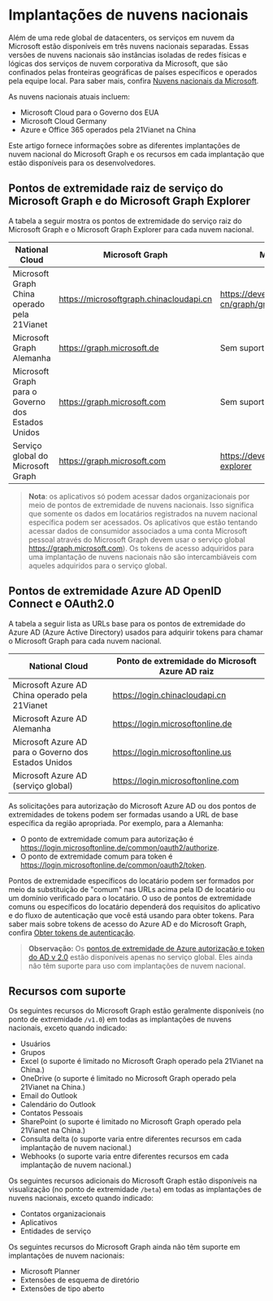 # <a name="national-cloud-deployments"></a>Implantações de nuvens nacionais


Além de uma rede global de datacenters, os serviços em nuvem da Microsoft estão disponíveis em três nuvens nacionais separadas. Essas versões de nuvens nacionais são instâncias isoladas de redes físicas e lógicas dos serviços de nuvem corporativa da Microsoft, que são confinados pelas fronteiras geográficas de países específicos e operados pela equipe local. Para saber mais, confira [Nuvens nacionais da Microsoft](https://www.microsoft.com/pt-BR/TrustCenter/CloudServices/NationalCloud).

As nuvens nacionais atuais incluem:

- Microsoft Cloud para o Governo dos EUA
- Microsoft Cloud Germany
- Azure e Office 365 operados pela 21Vianet na China

Este artigo fornece informações sobre as diferentes implantações de nuvem nacional do Microsoft Graph e os recursos em cada implantação que estão disponíveis para os desenvolvedores.

## <a name="microsoft-graph-and-microsoft-graph-explorer-service-root-endpoints"></a>Pontos de extremidade raiz de serviço do Microsoft Graph e do Microsoft Graph Explorer

A tabela a seguir mostra os pontos de extremidade do serviço raiz do Microsoft Graph e o Microsoft Graph Explorer para cada nuvem nacional.

| National Cloud | Microsoft Graph | Microsoft Graph Explorer
|---------------------------|----------------|----------------|
| Microsoft Graph China operado pela 21Vianet | https://microsoftgraph.chinacloudapi.cn | https://developer.microsoft.com/zh-cn/graph/graph-explorer-china |
| Microsoft Graph Alemanha | https://graph.microsoft.de | Sem suporte. |
| Microsoft Graph para o Governo dos Estados Unidos | https://graph.microsoft.com | Sem suporte. |
| Serviço global do Microsoft Graph | https://graph.microsoft.com | https://developer.microsoft.com/graph/graph-explorer |

> **Nota**: os aplicativos só podem acessar dados organizacionais por meio de pontos de extremidade de nuvens nacionais. Isso significa que somente os dados em locatários registrados na nuvem nacional específica podem ser acessados. Os aplicativos que estão tentando acessar dados de consumidor associados a uma conta Microsoft pessoal através do Microsoft Graph devem usar o serviço global https://graph.microsoft.com). Os tokens de acesso adquiridos para uma implantação de nuvens nacionais não são intercambiáveis com aqueles adquiridos para o serviço global.

## <a name="azure-ad-openid-connect-and-oauth20-endpoints"></a>Pontos de extremidade Azure AD OpenID Connect e OAuth2.0

A tabela a seguir lista as URLs base para os pontos de extremidade do Azure AD (Azure Active Directory) usados para adquirir tokens para chamar o Microsoft Graph para cada nuvem nacional.

| National Cloud | Ponto de extremidade do Microsoft Azure AD raiz |
|---------------------------|----------------|
| Microsoft Azure AD China operado pela 21Vianet |https://login.chinacloudapi.cn |
| Microsoft Azure AD Alemanha | https://login.microsoftonline.de |
| Microsoft Azure AD para o Governo dos Estados Unidos | https://login.microsoftonline.us |
| Microsoft Azure AD (serviço global) | https://login.microsoftonline.com |

As solicitações para autorização do Microsoft Azure AD ou dos pontos de extremidades de tokens podem ser formadas usando a URL de base específica da região apropriada. Por exemplo, para a Alemanha:

- O ponto de extremidade comum para autorização é https://login.microsoftonline.de/common/oauth2/authorize.
- O ponto de extremidade comum para token é https://login.microsoftonline.de/common/oauth2/token.

Pontos de extremidade específicos do locatário podem ser formados por meio da substituição de "comum" nas URLs acima pela ID de locatário ou um domínio verificado para o locatário. O uso de pontos de extremidade comuns ou específicos do locatário dependerá dos requisitos do aplicativo e do fluxo de autenticação que você está usando para obter tokens. Para saber mais sobre tokens de acesso do Azure AD e do Microsoft Graph, confira [Obter tokens de autenticação](./auth_overview.md).

> **Observação:** Os [pontos de extremidade de Azure autorização e token do AD v 2.0](https://azure.microsoft.com/pt-BR/documentation/articles/active-directory-appmodel-v2-overview/) estão disponíveis apenas no serviço global. Eles ainda não têm suporte para uso com implantações de nuvem nacional.

## <a name="supported-features"></a>Recursos com suporte

Os seguintes recursos do Microsoft Graph estão geralmente disponíveis (no ponto de extremidade `/v1.0`) em todas as implantações de nuvens nacionais, exceto quando indicado:

* Usuários
* Grupos
* Excel (o suporte é limitado no Microsoft Graph operado pela 21Vianet na China.)
* OneDrive (o suporte é limitado no Microsoft Graph operado pela 21Vianet na China.)
* Email do Outlook
* Calendário do Outlook
* Contatos Pessoais 
* SharePoint (o suporte é limitado no Microsoft Graph operado pela 21Vianet na China.)
* Consulta delta (o suporte varia entre diferentes recursos em cada implantação de nuvem nacional.)
* Webhooks (o suporte varia entre diferentes recursos em cada implantação de nuvem nacional.)

Os seguintes recursos adicionais do Microsoft Graph estão disponíveis na visualização (no ponto de extremidade `/beta`) em todas as implantações de nuvens nacionais, exceto quando indicado:

* Contatos organizacionais
* Aplicativos
* Entidades de serviço

Os seguintes recursos do Microsoft Graph ainda não têm suporte em implantações de nuvem nacionais:

* Microsoft Planner
* Extensões de esquema de diretório
* Extensões de tipo aberto
